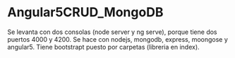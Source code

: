 # Angular5CRUD_MongoDB

Se levanta con dos consolas (node server y ng serve), porque tiene dos puertos 4000 y 4200.
Se hace con nodejs, mongodb, express, moongose y angular5.
Tiene bootstrapt puesto por carpetas (libreria en index).
